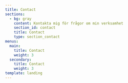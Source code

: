 ```yaml
---
title: Contact
sections:
  - bg: gray
    content: Kontakta mig för frågor om min verksamhet
    section_id: contact
    title: Contact
    type: section_contact
menus:
  main:
    title: Contact
    weight: 3
  secondary:
    title: Contact
    weight: 3
template: landing
---
```


